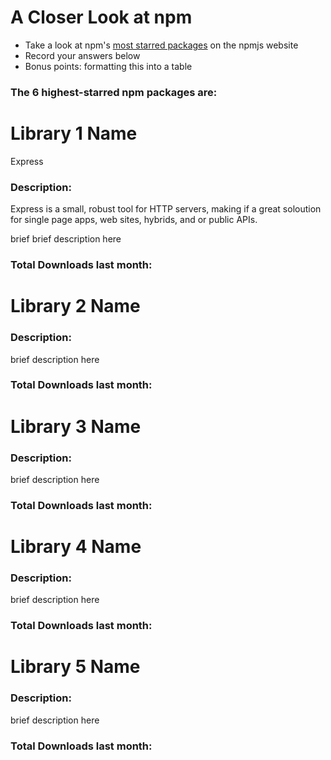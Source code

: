 # A Closer Look at npm
- Take a look at npm's [most starred packages](https://www.npmjs.com/browse/star) on the npmjs website
- Record your answers below
- Bonus points: formatting this into a table

### The 6 highest-starred npm packages are:

# Library 1 Name
Express
### Description:
Express is a small, robust tool for HTTP servers, making if a great soloution
for single page apps, web sites, hybrids, and or public APIs.

brief brief description here

### Total Downloads last month:

# Library 2 Name

### Description:
brief description here

### Total Downloads last month:

# Library 3 Name

### Description:
brief description here

### Total Downloads last month:

# Library 4 Name

### Description:
brief description here

### Total Downloads last month:

# Library 5 Name

### Description:
brief description here

### Total Downloads last month:
